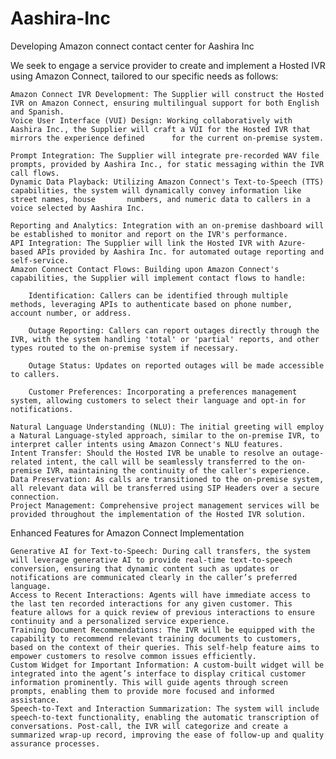 # Aashira-Inc
Developing Amazon connect contact center for Aashira Inc


We seek to engage a service provider to create and implement a Hosted IVR using Amazon Connect, tailored to our specific needs as follows:

    Amazon Connect IVR Development: The Supplier will construct the Hosted IVR on Amazon Connect, ensuring multilingual support for both English and Spanish.
    Voice User Interface (VUI) Design: Working collaboratively with Aashira Inc., the Supplier will craft a VUI for the Hosted IVR that mirrors the experience defined      for the current on-premise system.
    
    Prompt Integration: The Supplier will integrate pre-recorded WAV file prompts, provided by Aashira Inc., for static messaging within the IVR call flows.
    Dynamic Data Playback: Utilizing Amazon Connect's Text-to-Speech (TTS) capabilities, the system will dynamically convey information like street names, house       numbers, and numeric data to callers in a voice selected by Aashira Inc.
    
    Reporting and Analytics: Integration with an on-premise dashboard will be established to monitor and report on the IVR's performance.
    API Integration: The Supplier will link the Hosted IVR with Azure-based APIs provided by Aashira Inc. for automated outage reporting and self-service.
    Amazon Connect Contact Flows: Building upon Amazon Connect's capabilities, the Supplier will implement contact flows to handle:

        Identification: Callers can be identified through multiple methods, leveraging APIs to authenticate based on phone number, account number, or address.

        Outage Reporting: Callers can report outages directly through the IVR, with the system handling 'total' or 'partial' reports, and other types routed to the on-premise system if necessary.

        Outage Status: Updates on reported outages will be made accessible to callers.

        Customer Preferences: Incorporating a preferences management system, allowing customers to select their language and opt-in for notifications.

    Natural Language Understanding (NLU): The initial greeting will employ a Natural Language-styled approach, similar to the on-premise IVR, to interpret caller intents using Amazon Connect's NLU features.
    Intent Transfer: Should the Hosted IVR be unable to resolve an outage-related intent, the call will be seamlessly transferred to the on-premise IVR, maintaining the continuity of the caller's experience.
    Data Preservation: As calls are transitioned to the on-premise system, all relevant data will be transferred using SIP Headers over a secure connection.
    Project Management: Comprehensive project management services will be provided throughout the implementation of the Hosted IVR solution.

Enhanced Features for Amazon Connect Implementation

    Generative AI for Text-to-Speech: During call transfers, the system will leverage generative AI to provide real-time text-to-speech conversion, ensuring that dynamic content such as updates or notifications are communicated clearly in the caller’s preferred language.
    Access to Recent Interactions: Agents will have immediate access to the last ten recorded interactions for any given customer. This feature allows for a quick review of previous interactions to ensure continuity and a personalized service experience.
    Training Document Recommendations: The IVR will be equipped with the capability to recommend relevant training documents to customers, based on the context of their queries. This self-help feature aims to empower customers to resolve common issues efficiently.
    Custom Widget for Important Information: A custom-built widget will be integrated into the agent’s interface to display critical customer information prominently. This will guide agents through screen prompts, enabling them to provide more focused and informed assistance.
    Speech-to-Text and Interaction Summarization: The system will include speech-to-text functionality, enabling the automatic transcription of conversations. Post-call, the IVR will categorize and create a summarized wrap-up record, improving the ease of follow-up and quality assurance processes.


